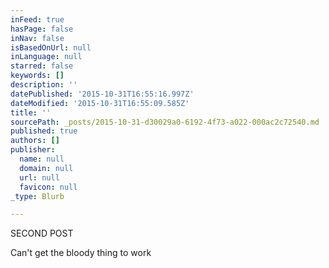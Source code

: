 ```yaml
---
inFeed: true
hasPage: false
inNav: false
isBasedOnUrl: null
inLanguage: null
starred: false
keywords: []
description: ''
datePublished: '2015-10-31T16:55:16.997Z'
dateModified: '2015-10-31T16:55:09.585Z'
title: ''
sourcePath: _posts/2015-10-31-d30029a0-6192-4f73-a022-000ac2c72540.md
published: true
authors: []
publisher:
  name: null
  domain: null
  url: null
  favicon: null
_type: Blurb

---
```

SECOND POST

Can't get the bloody thing to work